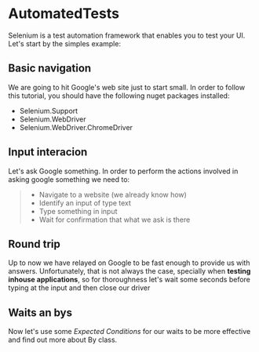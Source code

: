 # AutomatedTests

Selenium is a test automation framework that enables you to test your UI.
Let's start by the simples example:

## Basic navigation

We are going to hit Google's web site just to start small.
In order to follow this tutorial, you should have the following nuget packages installed:
- Selenium.Support
- Selenium.WebDriver
- Selenium.WebDriver.ChromeDriver

## Input interacion

Let's ask Google something.
In order to perform the actions involved in asking google something we need to:
>- Navigate to a website (we already know how)
>- Identify an input of type text
>- Type something in input
>- Wait for confirmation that what we ask is there

## Round trip

Up to now we have relayed on Google to be fast enough to provide us with answers.
Unfortunately, that is not always the case, specially when **testing inhouse applications**, 
so for thoroughness let's wait some seconds before typing at the input and then close our driver

## Waits an bys

Now let's use some *Expected Conditions* for our waits to be more effective and find out more about By class.